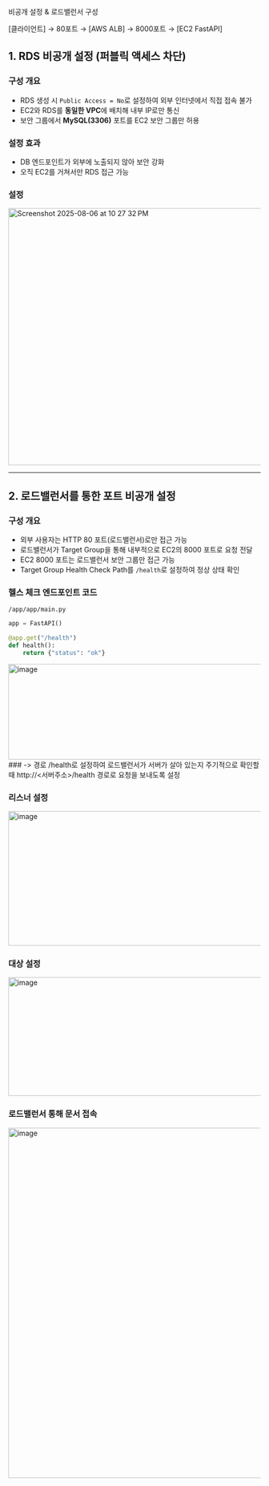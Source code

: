 

비공개 설정 & 로드밸런서 구성

[클라이언트] → 80포트 → [AWS ALB] → 8000포트 → [EC2 FastAPI]


## 1. RDS 비공개 설정 (퍼블릭 액세스 차단)

### 구성 개요
- RDS 생성 시 `Public Access = No`로 설정하여 외부 인터넷에서 직접 접속 불가
- EC2와 RDS를 **동일한 VPC**에 배치해 내부 IP로만 통신
- 보안 그룹에서 **MySQL(3306)** 포트를 EC2 보안 그룹만 허용

### 설정 효과
- DB 엔드포인트가 외부에 노출되지 않아 보안 강화
- 오직 EC2를 거쳐서만 RDS 접근 가능

### 설정

<img width="974" height="514" alt="Screenshot 2025-08-06 at 10 27 32 PM" src="https://github.com/user-attachments/assets/06b4ce95-279e-4a8e-8f35-bf57850a88ac" />

---

## 2. 로드밸런서를 통한 포트 비공개 설정

### 구성 개요
- 외부 사용자는 HTTP 80 포트(로드밸런서)로만 접근 가능
- 로드밸런서가 Target Group을 통해 내부적으로 EC2의 8000 포트로 요청 전달
- EC2 8000 포트는 로드밸런서 보안 그룹만 접근 가능
- Target Group Health Check Path를 `/health`로 설정하여 정상 상태 확인

### 헬스 체크 엔드포인트 코드
`/app/app/main.py`
```python
app = FastAPI()

@app.get("/health")
def health():
    return {"status": "ok"}
```

<img width="1174" height="191" alt="image" src="https://github.com/user-attachments/assets/3791e1d7-ddf0-4296-b9a4-d9b590653afb" />
### -> 경로 /health로 설정하여 로드밸런서가 서버가 살아 있는지 주기적으로 확인할 때 http://<서버주소>/health 경로로 요청을 보내도록 설정


### 리스너 설정
<img width="1147" height="269" alt="image" src="https://github.com/user-attachments/assets/d208ac42-ff4f-4e5a-9b57-db6191f79eab" />

### 대상 설정
<img width="1150" height="237" alt="image" src="https://github.com/user-attachments/assets/5c4794ef-64f9-4652-9a74-5cfbb6efeacc" />

### 로드밸런서 통해 문서 접속
<img width="1424" height="700" alt="image" src="https://github.com/user-attachments/assets/076e1b19-e152-4d51-9ac6-72b6f28985ca" />


